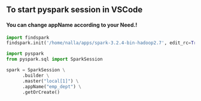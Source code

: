 
## To start pyspark session in VSCode
#### You can change appName according to your Need.!
```python
import findspark
findspark.init('/home/nalla/apps/spark-3.2.4-bin-hadoop2.7', edit_rc=True)

import pyspark
from pyspark.sql import SparkSession

spark = SparkSession \
      .builder \
      .master("local[1]") \
      .appName("emp_dept") \
      .getOrCreate()

```

